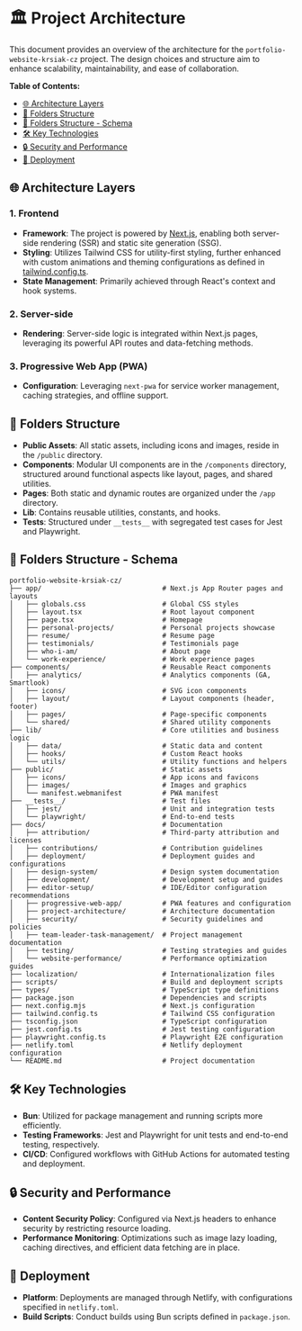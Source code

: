 # 🏛️ Project Architecture

This document provides an overview of the architecture for the `portfolio-website-krsiak-cz` project. The design choices and structure aim to enhance scalability, maintainability, and ease of collaboration.

**Table of Contents:**

- [🌐 Architecture Layers](#-architecture-layers)
- [📂 Folders Structure](#-folders-structure)
- [📁 Folders Structure - Schema](#-folders-structure---schema)
- [🛠️ Key Technologies](#️-key-technologies)
- [🔒 Security and Performance](#-security-and-performance)
- [🚀 Deployment](#-deployment)

## 🌐 Architecture Layers

### 1. **Frontend**

- **Framework**: The project is powered by [Next.js](https://nextjs.org/), enabling both server-side rendering (SSR) and static site generation (SSG).
- **Styling**: Utilizes Tailwind CSS for utility-first styling, further enhanced with custom animations and theming configurations as defined in [tailwind.config.ts](/tailwind.config.ts).
- **State Management**: Primarily achieved through React's context and hook systems.

### 2. **Server-side**

- **Rendering**: Server-side logic is integrated within Next.js pages, leveraging its powerful API routes and data-fetching methods.

### 3. **Progressive Web App (PWA)**

- **Configuration**: Leveraging `next-pwa` for service worker management, caching strategies, and offline support.

## 📂 Folders Structure

- **Public Assets**: All static assets, including icons and images, reside in the `/public` directory.
- **Components**: Modular UI components are in the `/components` directory, structured around functional aspects like layout, pages, and shared utilities.
- **Pages**: Both static and dynamic routes are organized under the `/app` directory.
- **Lib**: Contains reusable utilities, constants, and hooks.
- **Tests**: Structured under `__tests__` with segregated test cases for Jest and Playwright.

## 📁 Folders Structure - Schema

```text
portfolio-website-krsiak-cz/
├── app/                              # Next.js App Router pages and layouts
│   ├── globals.css                   # Global CSS styles
│   ├── layout.tsx                    # Root layout component
│   ├── page.tsx                      # Homepage
│   ├── personal-projects/            # Personal projects showcase
│   ├── resume/                       # Resume page
│   ├── testimonials/                 # Testimonials page
│   ├── who-i-am/                     # About page
│   └── work-experience/              # Work experience pages
├── components/                       # Reusable React components
│   ├── analytics/                    # Analytics components (GA, Smartlook)
│   ├── icons/                        # SVG icon components
│   ├── layout/                       # Layout components (header, footer)
│   ├── pages/                        # Page-specific components
│   └── shared/                       # Shared utility components
├── lib/                              # Core utilities and business logic
│   ├── data/                         # Static data and content
│   ├── hooks/                        # Custom React hooks
│   └── utils/                        # Utility functions and helpers
├── public/                           # Static assets
│   ├── icons/                        # App icons and favicons
│   ├── images/                       # Images and graphics
│   └── manifest.webmanifest          # PWA manifest
├── __tests__/                        # Test files
│   ├── jest/                         # Unit and integration tests
│   └── playwright/                   # End-to-end tests
├── docs/                             # Documentation
│   ├── attribution/                  # Third-party attribution and licenses
│   ├── contributions/                # Contribution guidelines
│   ├── deployment/                   # Deployment guides and configurations
│   ├── design-system/                # Design system documentation
│   ├── development/                  # Development setup and guides
│   ├── editor-setup/                 # IDE/Editor configuration recommendations
│   ├── progressive-web-app/          # PWA features and configuration
│   ├── project-architecture/         # Architecture documentation
│   ├── security/                     # Security guidelines and policies
│   ├── team-leader-task-management/  # Project management documentation
│   ├── testing/                      # Testing strategies and guides
│   └── website-performance/          # Performance optimization guides
├── localization/                     # Internationalization files
├── scripts/                          # Build and deployment scripts
├── types/                            # TypeScript type definitions
├── package.json                      # Dependencies and scripts
├── next.config.mjs                   # Next.js configuration
├── tailwind.config.ts                # Tailwind CSS configuration
├── tsconfig.json                     # TypeScript configuration
├── jest.config.ts                    # Jest testing configuration
├── playwright.config.ts              # Playwright E2E configuration
├── netlify.toml                      # Netlify deployment configuration
└── README.md                         # Project documentation
```

## 🛠️ Key Technologies

- **Bun**: Utilized for package management and running scripts more efficiently.
- **Testing Frameworks**: Jest and Playwright for unit tests and end-to-end testing, respectively.
- **CI/CD**: Configured workflows with GitHub Actions for automated testing and deployment.

## 🔒 Security and Performance

- **Content Security Policy**: Configured via Next.js headers to enhance security by restricting resource loading.
- **Performance Monitoring**: Optimizations such as image lazy loading, caching directives, and efficient data fetching are in place.

## 🚀 Deployment

- **Platform**: Deployments are managed through Netlify, with configurations specified in `netlify.toml`.
- **Build Scripts**: Conduct builds using Bun scripts defined in `package.json`.
